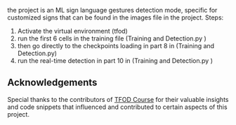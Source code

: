 the project is an ML sign language gestures detection mode, specific for customized signs that can be found in the images file in the project.
Steps: 
1) Activate the virtual environment (tfod)
2) run the first 6 cells in the training file (Training and Detection.py )
3) then go directly to the checkpoints loading in part 8 in (Training and Detection.py)
4) run the real-time detection in part 10 in (Training and Detection.py )

## Acknowledgements

Special thanks to the contributors of [TFOD Course](https://github.com/nicknochnack/TFODCourse) for their valuable insights and code snippets that influenced and contributed to certain aspects of this project.
